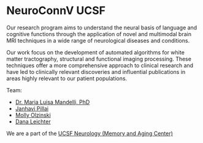 # NeuroConnV UCSF

Our research program aims to understand the neural basis of language and cognitive functions through the application of novel and multimodal brain MRI techniques in a wide range of neurological diseases and conditions.

Our work focus on the development of automated algorithms for white matter tractography, structural and functional imaging processing. These techniques offer a more comprehensive approach to clinical research and have led to clinically relevant discoveries and influential publications in areas highly relevant to our patient populations.

Team: 
* [Dr. Maria Luisa Mandelli, PhD](https://memory.ucsf.edu/people/malu-mandelli-phd)
* [Janhavi Pillai](https://memory.ucsf.edu/people/janhavi-pillai)
* [Molly Olzinski](https://memory.ucsf.edu/people/molly-olzinski)
* [Dana Leichter](https://memory.ucsf.edu/people/dana-leichter)

We are a part of the [UCSF Neurology (Memory and Aging Center)](memory.ucsf.edu)

<!--

**Here are some ideas to get you started:**

🙋‍♀️ A short introduction - what is your organization all about?
🌈 Contribution guidelines - how can the community get involved?
👩‍💻 Useful resources - where can the community find your docs? Is there anything else the community should know?
🍿 Fun facts - what does your team eat for breakfast?
🧙 Remember, you can do mighty things with the power of [Markdown](https://docs.github.com/github/writing-on-github/getting-started-with-writing-and-formatting-on-github/basic-writing-and-formatting-syntax)
-->
